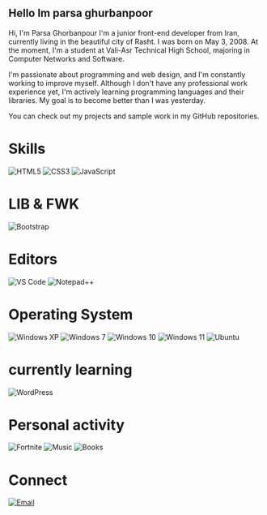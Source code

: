 ## Hello Im parsa ghurbanpoor

Hi, I'm Parsa Ghorbanpour I'm a junior front-end developer from Iran, currently living in the beautiful city of Rasht. I was born on May 3, 2008. At the moment, I'm a student at Vali-Asr Technical High School, majoring in Computer Networks and Software.

I'm passionate about programming and web design, and I'm constantly working to improve myself. Although I don't have any professional work experience yet, I'm actively learning programming languages and their libraries. My goal is to become better than I was yesterday.

You can check out my projects and sample work in my GitHub repositories.

# Skills
![HTML5](https://img.shields.io/badge/HTML5-E34F26?style=for-the-badge&logo=html5&logoColor=white) ![CSS3](https://img.shields.io/badge/CSS3-1572B6?style=for-the-badge&logo=css3&logoColor=white) ![JavaScript](https://img.shields.io/badge/JavaScript-F7DF1E?style=for-the-badge&logo=javascript&logoColor=black) 

# LIB & FWK
![Bootstrap](https://img.shields.io/badge/Bootstrap-7952B3?style=for-the-badge&logo=bootstrap&logoColor=white)
# Editors
![VS Code](https://img.shields.io/badge/VS_Code-007ACC?style=for-the-badge&logo=visual-studio-code&logoColor=white)  ![Notepad++](https://img.shields.io/badge/Notepad++-90E59A?style=for-the-badge&logo=notepadplusplus&logoColor=black)
# Operating System
![Windows XP](https://img.shields.io/badge/Windows_XP-003399?style=for-the-badge&logo=windowsxp&logoColor=white) ![Windows 7](https://img.shields.io/badge/Windows_7-00adef?style=for-the-badge&logo=windows&logoColor=white) ![Windows 10](https://img.shields.io/badge/Windows_10-0078D6?style=for-the-badge&logo=windows&logoColor=white) ![Windows 11](https://img.shields.io/badge/Windows_11-00ADEF?style=for-the-badge&logo=windows11&logoColor=white) ![Ubuntu](https://img.shields.io/badge/Ubuntu-E95420?style=for-the-badge&logo=ubuntu&logoColor=white)
# currently learning
![WordPress](https://img.shields.io/badge/WordPress-21759B?style=for-the-badge&logo=wordpress&logoColor=white)
# Personal activity
![Fortnite](https://img.shields.io/badge/Fortnite-9146FF?style=for-the-badge&logo=fortnite&logoColor=white) ![Music](https://img.shields.io/badge/Music-1DB954?style=for-the-badge&logo=spotify&logoColor=white) ![Books](https://img.shields.io/badge/Books-964B00?style=for-the-badge&logo=bookstack&logoColor=white)

# Connect
[![Email](https://img.shields.io/badge/Email-parsagurbanpoor@gmail.com-0078D4?style=for-the-badge&logo=gmail&logoColor=white)](mailto:parsagurbanpoor@gmail.com) 
